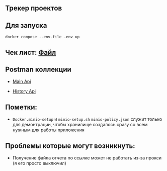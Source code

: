 ## Трекер проектов

## Для запуска

```
docker compose --env-file .env up
```

## Чек лист: [Файл](./docs/checklist.md)

## Postman коллекции

- [Main Api](./docs/ProjectTracker.Api.postman_collection.json)

- [History Api](./docs/ProjectTracker.History.Api.postman_collection.json)

## Пометки:

- `Docker.minio-setup` и `minio-setup.sh` `minio-policy.json` служит только для демонтрации, чтобы хранилище создалось сразу со всем нужным для работы приложения

## Проблемы которые могут возникнуть:

- Получение файла отчета по ссылке может не работать из-за прокси (я его просто выключил)